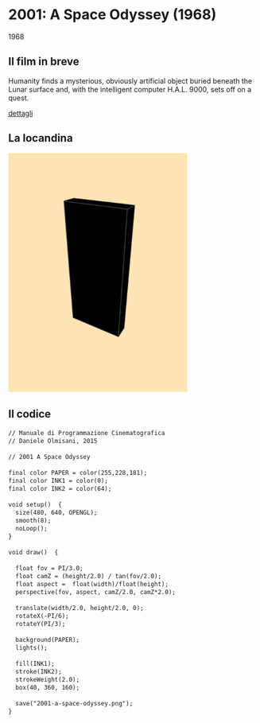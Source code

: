 # 2001: A Space Odyssey (1968)

1968

## Il film in breve
Humanity finds a mysterious, obviously artificial object buried beneath the Lunar surface and, with the intelligent computer H.A.L. 9000, sets off on a quest.

[dettagli](https://www.imdb.com/title/tt0062622/)

## La locandina
<img src="2001-a-space-odyssey.png"  width="360px" title="2001: A Space Odyssey">


## Il codice
```processing
// Manuale di Programmazione Cinematografica
// Daniele Olmisani, 2015

// 2001 A Space Odyssey

final color PAPER = color(255,228,181);
final color INK1 = color(0);
final color INK2 = color(64);

void setup()  {
  size(480, 640, OPENGL);
  smooth(8);
  noLoop();
}

void draw()  {
  
  float fov = PI/3.0;
  float camZ = (height/2.0) / tan(fov/2.0); 
  float aspect =  float(width)/float(height);
  perspective(fov, aspect, camZ/2.0, camZ*2.0); 
  
  translate(width/2.0, height/2.0, 0);
  rotateX(-PI/6); 
  rotateY(PI/3);
  
  background(PAPER);
  lights();
  
  fill(INK1);
  stroke(INK2);
  strokeWeight(2.0); 
  box(40, 360, 160); 
  
  save("2001-a-space-odyssey.png");
}

```
